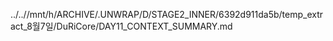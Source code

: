 ../..//mnt/h/ARCHIVE/.UNWRAP/D/STAGE2_INNER/6392d911da5b/temp_extract_8월7일/DuRiCore/DAY11_CONTEXT_SUMMARY.md